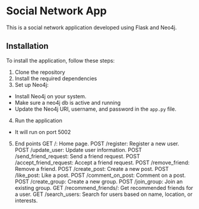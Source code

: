 # Social Network App
This is a social network application developed using Flask and Neo4j.
## Installation
To install the application, follow these steps:
1. Clone the repository
2. Install the required dependencies
3. Set up Neo4j:
- Install Neo4j on your system.
- Make sure a neo4j db is active and running
- Update the Neo4j URI, username, and password in the `app.py` file.
4. Run the application
- It will run on port 5002
5. End points
GET /: Home page.
POST /register: Register a new user.
POST /update_user: Update user information.
POST /send_friend_request: Send a friend request.
POST /accept_friend_request: Accept a friend request.
POST /remove_friend: Remove a friend.
POST /create_post: Create a new post.
POST /like_post: Like a post.
POST /comment_on_post: Comment on a post.
POST /create_group: Create a new group.
POST /join_group: Join an existing group.
GET /recommend_friends/<username>: Get recommended friends for a user.
GET /search_users: Search for users based on name, location, or interests.
